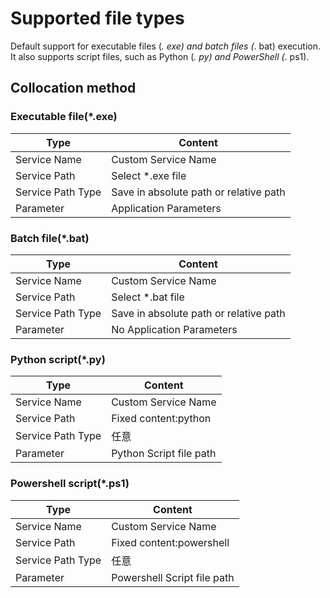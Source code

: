 # Supported file types
Default support for executable files (*. exe) and batch files (*. bat) execution.
It also supports script files, such as Python (*. py) and PowerShell (*. ps1).

## Collocation method
### Executable file(*.exe)
| Type | Content |
| --- | --- |
| Service Name | Custom Service Name |
| Service Path | Select *.exe file |
| Service Path Type | Save in absolute path or relative path |
| Parameter | Application Parameters |

### Batch file(*.bat)
| Type | Content |
| --- | --- |
| Service Name | Custom Service Name |
| Service Path | Select *.bat file |
| Service Path Type | Save in absolute path or relative path |
| Parameter | No Application Parameters |

### Python script(*.py)
| Type | Content |
| --- | --- |
| Service Name | Custom Service Name |
| Service Path | Fixed content:python |
| Service Path Type | 任意 |
| Parameter | Python Script file path |

### Powershell script(*.ps1)
| Type | Content |
| --- | --- |
| Service Name | Custom Service Name |
| Service Path | Fixed content:powershell |
| Service Path Type | 任意 |
| Parameter | Powershell Script file path |